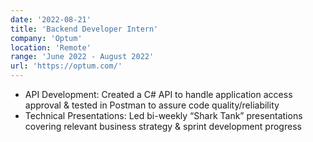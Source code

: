 ```yaml
---
date: '2022-08-21'
title: 'Backend Developer Intern'
company: 'Optum'
location: 'Remote'
range: 'June 2022 - August 2022'
url: 'https://optum.com/'
---
```


- API Development: Created a C# API to handle application access approval & tested in Postman to assure code quality/reliability
- Technical Presentations: Led bi-weekly “Shark Tank” presentations covering relevant business strategy & sprint development progress
